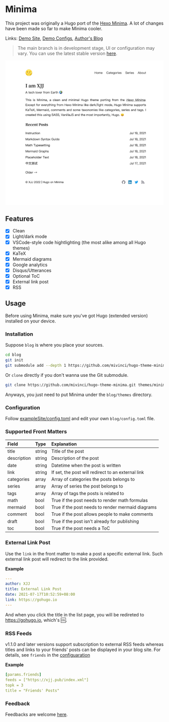 # Minima

This project was originally a Hugo port of the [Hexo Minima](https://github.com/adisaktijrs/hexo-theme-minima). A lot of changes have been made so far to make Minima cooler.


Links: [Demo Site](https://h.xjj.pub/), [Demo Configs](../exampleSite/), [Author's Blog](https://xjj.pub)


> The main branch is in development stage, UI or configuration may vary. You can use the latest stable version [here](https://github.com/Mivinci/hugo-theme-minima/releases/tag/v1.1.0).

![screenshot](./images/tn.png)

## Features

- [x] Clean
- [x] Light/dark mode
- [x] VSCode-style code hightlighting (the most alike among all Hugo themes)
- [x] KaTeX
- [x] Mermaid diagrams
- [x] Google analytics
- [x] Disqus/Utterances
- [x] Optional ToC
- [x] External link post
- [x] RSS

## Usage

Before using Minima, make sure you've got Hugo (extended version) installed on your device.

### Installation

Suppose `blog` is where you place your sources.

```bash
cd blog
git init
git submodule add --depth 1 https://github.com/mivinci/hugo-theme-minima.git themes/minima
```

Or  `clone` directly if you don't wanna use the Git submodule.

```bash
git clone https://github.com/mivinci/hugo-theme-minima.git themes/minima
```

Anyways, you just need to put Minima under the `blog/themes` directory.

### Configuration

Follow [exampleSite/config.toml](https://github.com/Mivinci/hugo-theme-minima/blob/main/exampleSite/config.toml) and edit your own `blog/config.toml` file.

### Supported Front Matters

| Field       | Type   | Explanation                                            |
|:----------- |:------ |:------------------------------------------------------ |
| title       | string | Title of the post                                      |
| description | string | Description of the post                                |
| date        | string | Datetime when the post is written                      |
| link        | string | If set, the post will redirect to an external link     |
| categories  | array  | Array of categories the posts belongs to               |
| series      | array  | Array of series the post belongs to                    |
| tags        | array  | Array of tags the posts is related to                  |
| math        | bool   | True if the post needs to render math formulas         |
| mermaid     | bool   | True if the post needs to render mermaid diagrams      |
| comment     | bool   | True if the post allows people to make comments        |
| draft       | bool   | True if the post isn't already for publishing          |
| toc         | bool   | True if the post needs a ToC                           |

### External Link Post

Use the `link` in the front matter to make a post a specific external link. Such external link post will redirect to the link provided.

**Example**

```yaml
---
author: XJJ
title: External Link Post
date: 2021-07-17T10:52:59+08:00
link: https://gohugo.io
---
```

And when you click the title in the list page, you will be redireted to https://gohugo.io, which's 🆒.

### RSS Feeds

v1.1.0 and later versions support subscription to external RSS feeds whereas titles and links to your friends' posts can be displayed in your blog site. For details, see `friends` in the [configuaration](./exampleSite/config.toml)

**Example**

```yaml
[params.friends]
feeds = ["https://xjj.pub/index.xml"]
topk = 3
title = "Friends' Posts"
```

### Feedback

Feedbacks are welcome [here](https://github.com/Mivinci/hugo-theme-minima/issues).
